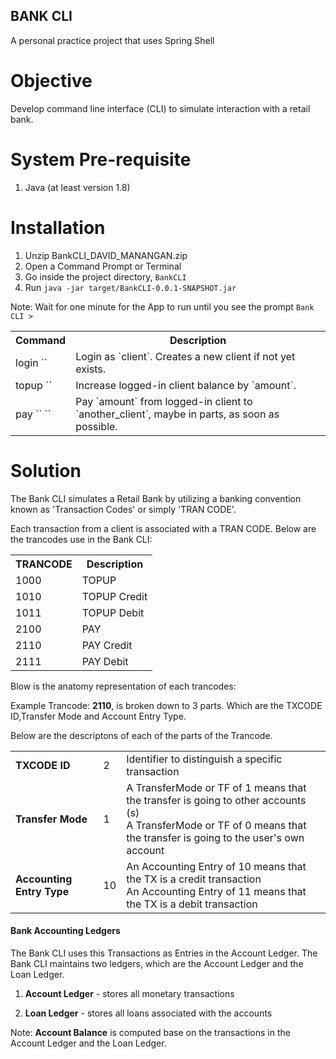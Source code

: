 ## BANK CLI

A personal practice project that uses Spring Shell

# Objective

Develop command line interface (CLI) to simulate interaction with a retail bank.


# System Pre-requisite
1. Java (at least version 1.8)

# Installation

1. Unzip BankCLI_DAVID_MANANGAN.zip
2. Open a Command Prompt or Terminal
3. Go inside the project directory, `BankCLI`
4. Run `java -jar target/BankCLI-0.0.1-SNAPSHOT.jar` 

Note: Wait for one minute for the App to run until you see the prompt `Bank CLI >`

<table>
<tr><th>Command</th><th>Description</th></tr>
<tr><td>login `<client>`</td><td>Login as `client`. Creates a new client if not yet exists.</td></tr>
<tr><td>topup `<amount>`</td><td>Increase logged-in client balance by `amount`.</td></tr>
<tr><td>pay `<another_client>` `<amount>`</td><td>Pay `amount` from logged-in client to `another_client`, maybe in parts, as soon as possible.</td></tr>
</table>

# Solution

The Bank CLI simulates a Retail Bank by utilizing a banking convention known as 'Transaction Codes' or simply 'TRAN CODE'.

Each transaction from a client is associated with a TRAN CODE. Below are the trancodes use in the Bank CLI:

<table>
<tr><th>TRANCODE</th><th>Description</th></tr>
<tr><td>1000</td><td>TOPUP</td></tr>
<tr><td>1010</td><td>TOPUP Credit</td></tr>
<tr><td>1011</td><td>TOPUP Debit</td></tr>
<tr><td>2100</td><td>PAY</td></tr>
<tr><td>2110</td><td>PAY Credit</td></tr>
<tr><td>2111</td><td>PAY Debit</td></tr>
</table>

Blow is the anatomy representation of each trancodes:

Example Trancode: <b>2110</b>, is broken down to 3 parts. Which are the TXCODE ID,Transfer Mode and Account Entry Type. 

Below are the descriptons of each of the parts of the Trancode. 

<table style="text-align:left">
<tr><td><b>TXCODE ID</b></td><td>2</td><td>Identifier to distinguish a specific transaction</td></tr>
<tr><td><b>Transfer Mode</b></td><td>1</td>
<td>A TransferMode or TF of 1 means that the transfer is going to other accounts (s)<br/>
A TransferMode or TF of 0 means that the transfer is going to the user's own account</td></tr>
<tr><td><b>Accounting Entry Type</b></td><td>10</td>
<td>An Accounting Entry of 10 means that the TX is a credit transaction<br/>
An Accounting Entry of 11 means that the TX is a debit transaction</td></tr>
</tr>
</table>

#### Bank Accounting Ledgers
The Bank CLI uses this Transactions as Entries in the Account Ledger. The Bank CLI maintains two ledgers, which are the Account Ledger and the Loan Ledger.

1. <b>Account Ledger</b> - stores all monetary transactions

2. <b>Loan Ledger</b> - stores all loans associated with the accounts 

Note: <b>Account Balance</b> is computed base on the transactions in the Account Ledger and the Loan Ledger.



